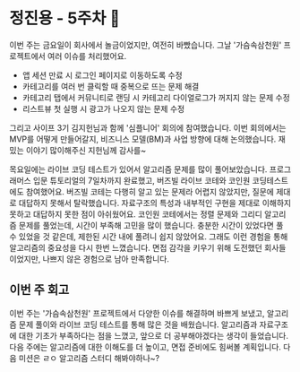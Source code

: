 # 정진용 - 5주차 🚀

이번 주는 금요일이 회사에서 놀금이었지만, 여전히 바빴습니다. 그날 '가슴속삼천원' 프로젝트에서 여러 이슈를 처리했어요.

- 앱 세션 만료 시 로그인 페이지로 이동하도록 수정
- 카테고리를 여러 번 클릭할 때 중복으로 뜨는 문제 해결
- 카테고리 탭에서 커뮤니티로 랜딩 시 카테고리 다이얼로그가 꺼지지 않는 문제 수정
- 리스트뷰 첫 실행 시 광고가 나오지 않는 문제 수정

그리고 사이프 3기 김지헌님과 함께 '심플니어' 회의에 참여했습니다. 이번 회의에서는 MVP를 어떻게 만들어갈지, 비즈니스 모델(BM)과 사업 방향에 대해 논의했습니다. 재밌는 이야기 많이해주신 지헌님께 감사를~

목요일에는 라이브 코딩 테스트가 있어서 알고리즘 문제를 많이 풀어보았습니다. 
프로그래머스 입문 튜토리얼의 7일차까지 완료했고, 버즈빌 라이브 코테와 코인원 코딩테스트에도 참여했어요. 
버즈빌 코테는 다행히 알고 있는 문제라 어렵지 않았지만, 질문에 제대로 대답하지 못해서 탈락했습니다. 
자료구조의 특성과 내부적인 구현을 제대로 이해하지 못하고 대답하지 못한 점이 아쉬웠어요. 
코인원 코테에서는 정렬 문제와 그리디 알고리즘 문제를 풀었는데, 시간이 부족해 고민을 많이 했습니다. 
충분한 시간이 있었다면 풀 수 있었을 것 같은데, 제한된 시간 내에 풀려니 쉽지 않았어요. 
그래도 이런 경험을 통해 알고리즘의 중요성을 다시 한번 느꼈습니다. 면접 감각을 키우기 위해 도전했던 회사들이었지만, 나쁘지 않은 경험으로 남아 만족합니다.

## 이번 주 회고
이번 주는 '가슴속삼천원' 프로젝트에서 다양한 이슈를 해결하며 바쁘게 보냈고, 알고리즘 문제 풀이와 라이브 코딩 테스트를 통해 많은 것을 배웠습니다. 알고리즘과 자료구조에 대한 기초가 부족하다는 점을 느꼈고, 앞으로 더 공부해야겠다는 생각이 들었습니다. 다음 주에는 알고리즘에 대한 이해도를 더 높이고, 면접 준비에도 힘써볼 계획입니다.
다음 미션은 ㄹㅇ 알고리즘 스터디 해봐야하나~? 
